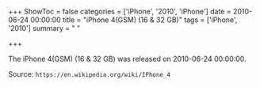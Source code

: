 +++
ShowToc = false
categories = ['iPhone', '2010', 'iPhone']
date = 2010-06-24 00:00:00
title = "iPhone 4(GSM) (16 & 32 GB)"
tags = ['iPhone', '2010']
summary = " "

+++

The iPhone 4(GSM) (16 & 32 GB) was released on 2010-06-24 00:00:00.

Source: `https://en.wikipedia.org/wiki/IPhone_4`


